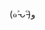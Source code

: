(๑˃̵ᴗ˂̵)و

<!--## Fiches de cours-->
<!--Je fais des fiches pour certaines matières, pour les consulter c'est içi :--> 
<!-- - [Maths](maths.md)-->
